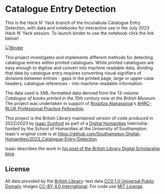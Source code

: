 # Catalogue Entry Detection

This is the Hack N' Yack branch of the Incunabula Catalogue Entry Detection, with data and notebooks for interactive use in the July 2023 Hack N' Yack session. To launch binder to use the notebook click the link below!

[![Binder](https://mybinder.org/badge_logo.svg)](https://mybinder.org/v2/gh/britishlibrary/Incunabula-Catalogue-Entry-Detection/hny/master?urlpath=git-pull?repo=https://github.com/britishlibrary/Incunabula-Catalogue-Entry-Detection/tree/hny-content)

This project investigates and implements different methods for detecting catalogue entries within printed catalogues. While printed catalogues are easy enough to digitise and convert into machine readable data, dividing that data by catalogue entry requires converting visual signifiers of divisions between entries - gaps in the printed page, large or upper-case headers, catalogue references - into machine-readable information.

The data used is XML-formatted data derived from the 13-volume *Catalogue of books printed in the 15th century now at the British Museum*. The project was undertaken in support of [Rossitza Atanassova](https://www.bl.uk/people/experts/rossitza-atanassova)'s [AHRC-RLUK Professional Practice Fellowship](https://blogs.bl.uk/digital-scholarship/2022/11/my-ahrc-rluk-professional-practice-fellowship-phase-one.html).

This project is the British Library maintained version of code produced in 2022/2023 by [Isaac Dunford](https://github.com/Mr-Esweg) as part of a [Digital Humanities](http://digitalhumanities.soton.ac.uk/) Internship funded by the School of Humanities at the University of Southampton. Isaac's original code is at https://github.com/Southampton-Digital-Humanities/2023_Catalogue-Entry-Detection.

Isaac describes the work in [his post of the British Library Digital Scholarship blog](https://blogs.bl.uk/digital-scholarship/2023/05/detecting-catalogue-entries-in-printed-catalogue-data.html).

## License

All data provided by the [British Library](https://creativecommons.org/licenses/by/4.0/): text data [CC0 1.0 Universal Public Domain](https://creativecommons.org/publicdomain/zero/1.0/); images [CC-BY 4.0 International](https://creativecommons.org/licenses/by/4.0/). For code use [MIT License](https://mit-license.org/).
